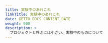 ```yaml
---
title: 実験中のあれこれ
linkTitle: 実験中のあれこれ
date: GETTO_DOCS_CONTENT_DATE
weight: 900
description: >
  プロジェクトと呼ぶには小さい、実験中のものについて
---
```

